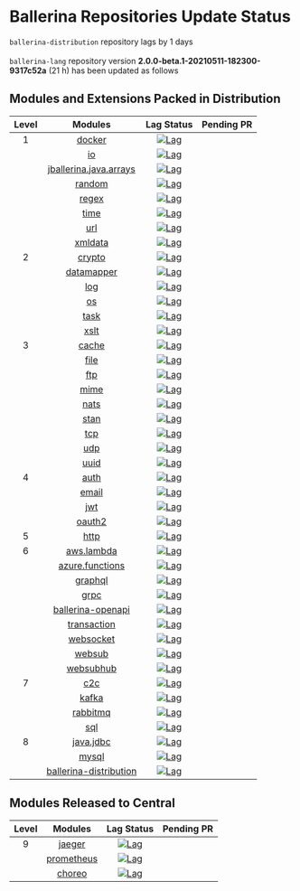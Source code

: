 # Ballerina Repositories Update Status
`ballerina-distribution` repository lags by 1 days<br>
<br>`ballerina-lang` repository version **2.0.0-beta.1-20210511-182300-9317c52a** (21 h) has been updated as follows
## Modules and Extensions Packed in Distribution
| Level | Modules | Lag Status | Pending PR |
|:---:|:---:|:---:|:---:|
| 1 | [docker](https://github.com/ballerina-platform/module-ballerina-docker) | [![Lag](https://img.shields.io/badge/lag-N/A-brightgreen)](https://github.com/ballerina-platform/module-ballerina-docker/blob/master/gradle.properties) | []() | 
|  | [io](https://github.com/ballerina-platform/module-ballerina-io) | [![Lag](https://img.shields.io/badge/lag-N/A-brightgreen)](https://github.com/ballerina-platform/module-ballerina-io/blob/master/gradle.properties) | []() | 
|  | [jballerina.java.arrays](https://github.com/ballerina-platform/module-ballerina-jballerina.java.arrays) | [![Lag](https://img.shields.io/badge/lag-N/A-brightgreen)](https://github.com/ballerina-platform/module-ballerina-jballerina.java.arrays/blob/master/gradle.properties) | []() | 
|  | [random](https://github.com/ballerina-platform/module-ballerina-random) | [![Lag](https://img.shields.io/badge/lag-N/A-brightgreen)](https://github.com/ballerina-platform/module-ballerina-random/blob/main/gradle.properties) | []() | 
|  | [regex](https://github.com/ballerina-platform/module-ballerina-regex) | [![Lag](https://img.shields.io/badge/lag-N/A-brightgreen)](https://github.com/ballerina-platform/module-ballerina-regex/blob/main/gradle.properties) | []() | 
|  | [time](https://github.com/ballerina-platform/module-ballerina-time) | [![Lag](https://img.shields.io/badge/lag-N/A-brightgreen)](https://github.com/ballerina-platform/module-ballerina-time/blob/master/gradle.properties) | []() | 
|  | [url](https://github.com/ballerina-platform/module-ballerina-url) | [![Lag](https://img.shields.io/badge/lag-N/A-brightgreen)](https://github.com/ballerina-platform/module-ballerina-url/blob/master/gradle.properties) | []() | 
|  | [xmldata](https://github.com/ballerina-platform/module-ballerina-xmldata) | [![Lag](https://img.shields.io/badge/lag-N/A-brightgreen)](https://github.com/ballerina-platform/module-ballerina-xmldata/blob/master/gradle.properties) | []() | 
| 2 | [crypto](https://github.com/ballerina-platform/module-ballerina-crypto) | [![Lag](https://img.shields.io/badge/lag-N/A-brightgreen)](https://github.com/ballerina-platform/module-ballerina-crypto/blob/master/gradle.properties) | []() | 
|  | [datamapper](https://github.com/ballerina-platform/module-ballerinax-datamapper) | [![Lag](https://img.shields.io/badge/lag-N/A-brightgreen)](https://github.com/ballerina-platform/module-ballerinax-datamapper/blob/master/gradle.properties) | []() | 
|  | [log](https://github.com/ballerina-platform/module-ballerina-log) | [![Lag](https://img.shields.io/badge/lag-N/A-brightgreen)](https://github.com/ballerina-platform/module-ballerina-log/blob/master/gradle.properties) | []() | 
|  | [os](https://github.com/ballerina-platform/module-ballerina-os) | [![Lag](https://img.shields.io/badge/lag-N/A-brightgreen)](https://github.com/ballerina-platform/module-ballerina-os/blob/master/gradle.properties) | []() | 
|  | [task](https://github.com/ballerina-platform/module-ballerina-task) | [![Lag](https://img.shields.io/badge/lag-N/A-brightgreen)](https://github.com/ballerina-platform/module-ballerina-task/blob/master/gradle.properties) | []() | 
|  | [xslt](https://github.com/ballerina-platform/module-ballerina-xslt) | [![Lag](https://img.shields.io/badge/lag-N/A-brightgreen)](https://github.com/ballerina-platform/module-ballerina-xslt/blob/master/gradle.properties) | []() | 
| 3 | [cache](https://github.com/ballerina-platform/module-ballerina-cache) | [![Lag](https://img.shields.io/badge/lag-N/A-brightgreen)](https://github.com/ballerina-platform/module-ballerina-cache/blob/master/gradle.properties) | []() | 
|  | [file](https://github.com/ballerina-platform/module-ballerina-file) | [![Lag](https://img.shields.io/badge/lag-N/A-brightgreen)](https://github.com/ballerina-platform/module-ballerina-file/blob/master/gradle.properties) | []() | 
|  | [ftp](https://github.com/ballerina-platform/module-ballerina-ftp) | [![Lag](https://img.shields.io/badge/lag-N/A-brightgreen)](https://github.com/ballerina-platform/module-ballerina-ftp/blob/master/gradle.properties) | []() | 
|  | [mime](https://github.com/ballerina-platform/module-ballerina-mime) | [![Lag](https://img.shields.io/badge/lag-N/A-brightgreen)](https://github.com/ballerina-platform/module-ballerina-mime/blob/master/gradle.properties) | []() | 
|  | [nats](https://github.com/ballerina-platform/module-ballerinax-nats) | [![Lag](https://img.shields.io/badge/lag-N/A-brightgreen)](https://github.com/ballerina-platform/module-ballerinax-nats/blob/master/gradle.properties) | []() | 
|  | [stan](https://github.com/ballerina-platform/module-ballerinax-stan) | [![Lag](https://img.shields.io/badge/lag-N/A-brightgreen)](https://github.com/ballerina-platform/module-ballerinax-stan/blob/main/gradle.properties) | []() | 
|  | [tcp](https://github.com/ballerina-platform/module-ballerina-tcp) | [![Lag](https://img.shields.io/badge/lag-N/A-brightgreen)](https://github.com/ballerina-platform/module-ballerina-tcp/blob/master/gradle.properties) | []() | 
|  | [udp](https://github.com/ballerina-platform/module-ballerina-udp) | [![Lag](https://img.shields.io/badge/lag-N/A-brightgreen)](https://github.com/ballerina-platform/module-ballerina-udp/blob/main/gradle.properties) | []() | 
|  | [uuid](https://github.com/ballerina-platform/module-ballerina-uuid) | [![Lag](https://img.shields.io/badge/lag-N/A-brightgreen)](https://github.com/ballerina-platform/module-ballerina-uuid/blob/main/gradle.properties) | []() | 
| 4 | [auth](https://github.com/ballerina-platform/module-ballerina-auth) | [![Lag](https://img.shields.io/badge/lag-N/A-brightgreen)](https://github.com/ballerina-platform/module-ballerina-auth/blob/master/gradle.properties) | []() | 
|  | [email](https://github.com/ballerina-platform/module-ballerina-email) | [![Lag](https://img.shields.io/badge/lag-N/A-brightgreen)](https://github.com/ballerina-platform/module-ballerina-email/blob/master/gradle.properties) | []() | 
|  | [jwt](https://github.com/ballerina-platform/module-ballerina-jwt) | [![Lag](https://img.shields.io/badge/lag-N/A-brightgreen)](https://github.com/ballerina-platform/module-ballerina-jwt/blob/master/gradle.properties) | []() | 
|  | [oauth2](https://github.com/ballerina-platform/module-ballerina-oauth2) | [![Lag](https://img.shields.io/badge/lag-N/A-brightgreen)](https://github.com/ballerina-platform/module-ballerina-oauth2/blob/master/gradle.properties) | []() | 
| 5 | [http](https://github.com/ballerina-platform/module-ballerina-http) | [![Lag](https://img.shields.io/badge/lag-N/A-brightgreen)](https://github.com/ballerina-platform/module-ballerina-http/blob/master/gradle.properties) | []() | 
| 6 | [aws.lambda](https://github.com/ballerina-platform/module-ballerinax-aws.lambda) | [![Lag](https://img.shields.io/badge/lag-N/A-brightgreen)](https://github.com/ballerina-platform/module-ballerinax-aws.lambda/blob/master/gradle.properties) | []() | 
|  | [azure.functions](https://github.com/ballerina-platform/module-ballerinax-azure.functions) | [![Lag](https://img.shields.io/badge/lag-N/A-brightgreen)](https://github.com/ballerina-platform/module-ballerinax-azure.functions/blob/master/gradle.properties) | []() | 
|  | [graphql](https://github.com/ballerina-platform/module-ballerina-graphql) | [![Lag](https://img.shields.io/badge/lag-N/A-brightgreen)](https://github.com/ballerina-platform/module-ballerina-graphql/blob/master/gradle.properties) | []() | 
|  | [grpc](https://github.com/ballerina-platform/module-ballerina-grpc) | [![Lag](https://img.shields.io/badge/lag-N/A-brightgreen)](https://github.com/ballerina-platform/module-ballerina-grpc/blob/master/gradle.properties) | []() | 
|  | [ballerina-openapi](https://github.com/ballerina-platform/ballerina-openapi) | [![Lag](https://img.shields.io/badge/lag-N/A-brightgreen)](https://github.com/ballerina-platform/ballerina-openapi/blob/master/gradle.properties) | []() | 
|  | [transaction](https://github.com/ballerina-platform/module-ballerinai-transaction) | [![Lag](https://img.shields.io/badge/lag-N/A-brightgreen)](https://github.com/ballerina-platform/module-ballerinai-transaction/blob/master/gradle.properties) | []() | 
|  | [websocket](https://github.com/ballerina-platform/module-ballerina-websocket) | [![Lag](https://img.shields.io/badge/lag-N/A-brightgreen)](https://github.com/ballerina-platform/module-ballerina-websocket/blob/main/gradle.properties) | []() | 
|  | [websub](https://github.com/ballerina-platform/module-ballerina-websub) | [![Lag](https://img.shields.io/badge/lag-N/A-brightgreen)](https://github.com/ballerina-platform/module-ballerina-websub/blob/master/gradle.properties) | []() | 
|  | [websubhub](https://github.com/ballerina-platform/module-ballerina-websubhub) | [![Lag](https://img.shields.io/badge/lag-N/A-brightgreen)](https://github.com/ballerina-platform/module-ballerina-websubhub/blob/main/gradle.properties) | []() | 
| 7 | [c2c](https://github.com/ballerina-platform/module-ballerina-c2c) | [![Lag](https://img.shields.io/badge/lag-N/A-brightgreen)](https://github.com/ballerina-platform/module-ballerina-c2c/blob/master/gradle.properties) | []() | 
|  | [kafka](https://github.com/ballerina-platform/module-ballerinax-kafka) | [![Lag](https://img.shields.io/badge/lag-N/A-brightgreen)](https://github.com/ballerina-platform/module-ballerinax-kafka/blob/master/gradle.properties) | []() | 
|  | [rabbitmq](https://github.com/ballerina-platform/module-ballerinax-rabbitmq) | [![Lag](https://img.shields.io/badge/lag-N/A-brightgreen)](https://github.com/ballerina-platform/module-ballerinax-rabbitmq/blob/master/gradle.properties) | []() | 
|  | [sql](https://github.com/ballerina-platform/module-ballerina-sql) | [![Lag](https://img.shields.io/badge/lag-N/A-brightgreen)](https://github.com/ballerina-platform/module-ballerina-sql/blob/master/gradle.properties) | []() | 
| 8 | [java.jdbc](https://github.com/ballerina-platform/module-ballerinax-java.jdbc) | [![Lag](https://img.shields.io/badge/lag-1%20days-yellow)](https://github.com/ballerina-platform/module-ballerinax-java.jdbc/blob/master/gradle.properties) | []() | 
|  | [mysql](https://github.com/ballerina-platform/module-ballerinax-mysql) | [![Lag](https://img.shields.io/badge/lag-1%20days-yellow)](https://github.com/ballerina-platform/module-ballerinax-mysql/blob/master/gradle.properties) | []() | 
|  | [ballerina-distribution](https://github.com/ballerina-platform/ballerina-distribution) | [![Lag](https://img.shields.io/badge/lag-1%20days-yellow)](https://github.com/ballerina-platform/ballerina-distribution/blob/master/gradle.properties) | []() | 
## Modules Released to Central
| Level | Modules | Lag Status | Pending PR |
|:---:|:---:|:---:|:---:|
| 9 | [jaeger](https://github.com/ballerina-platform/module-ballerinax-jaeger) | [![Lag](https://img.shields.io/badge/lag-1%20days-yellow)](https://github.com/ballerina-platform/module-ballerinax-jaeger/blob/main/gradle.properties) | []() | 
|  | [prometheus](https://github.com/ballerina-platform/module-ballerinax-prometheus) | [![Lag](https://img.shields.io/badge/lag-1%20days-yellow)](https://github.com/ballerina-platform/module-ballerinax-prometheus/blob/main/gradle.properties) | []() | 
|  | [choreo](https://github.com/ballerina-platform/module-ballerinax-choreo) | [![Lag](https://img.shields.io/badge/lag-1%20days-yellow)](https://github.com/ballerina-platform/module-ballerinax-choreo/blob/main/gradle.properties) | []() | 
